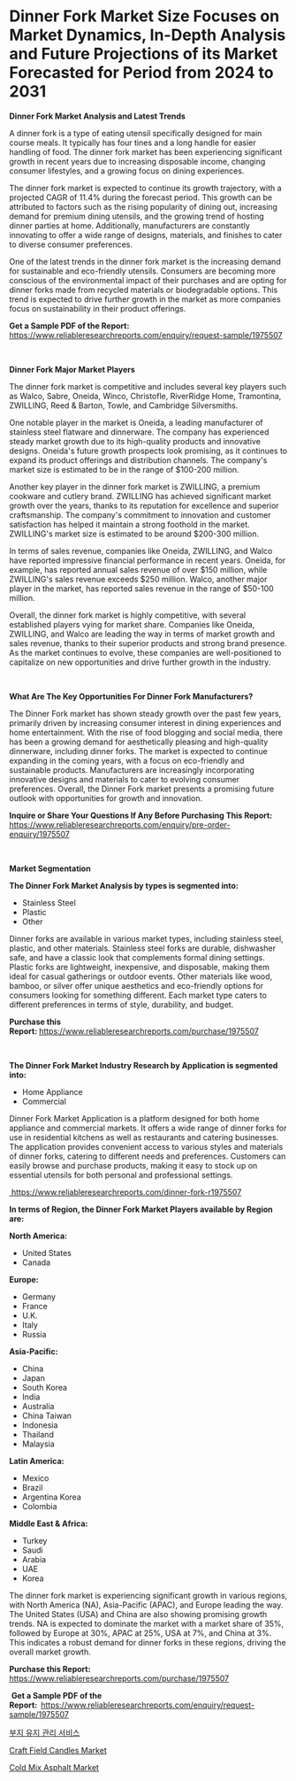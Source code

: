 <p><h1>Dinner Fork Market Size Focuses on Market Dynamics, In-Depth Analysis and Future Projections of its Market Forecasted for Period from 2024 to 2031</h1></p><p><strong>Dinner Fork Market Analysis and Latest Trends</strong></p>
<p><p>A dinner fork is a type of eating utensil specifically designed for main course meals. It typically has four tines and a long handle for easier handling of food. The dinner fork market has been experiencing significant growth in recent years due to increasing disposable income, changing consumer lifestyles, and a growing focus on dining experiences.</p><p>The dinner fork market is expected to continue its growth trajectory, with a projected CAGR of 11.4% during the forecast period. This growth can be attributed to factors such as the rising popularity of dining out, increasing demand for premium dining utensils, and the growing trend of hosting dinner parties at home. Additionally, manufacturers are constantly innovating to offer a wide range of designs, materials, and finishes to cater to diverse consumer preferences.</p><p>One of the latest trends in the dinner fork market is the increasing demand for sustainable and eco-friendly utensils. Consumers are becoming more conscious of the environmental impact of their purchases and are opting for dinner forks made from recycled materials or biodegradable options. This trend is expected to drive further growth in the market as more companies focus on sustainability in their product offerings.</p></p>
<p><strong>Get a Sample PDF of the Report:&nbsp;</strong> <a href="https://www.reliableresearchreports.com/enquiry/request-sample/1975507">https://www.reliableresearchreports.com/enquiry/request-sample/1975507</a></p>
<p>&nbsp;</p>
<p><strong>Dinner Fork Major Market Players</strong></p>
<p><p>The dinner fork market is competitive and includes several key players such as Walco, Sabre, Oneida, Winco, Christofle, RiverRidge Home, Tramontina, ZWILLING, Reed & Barton, Towle, and Cambridge Silversmiths. </p><p>One notable player in the market is Oneida, a leading manufacturer of stainless steel flatware and dinnerware. The company has experienced steady market growth due to its high-quality products and innovative designs. Oneida's future growth prospects look promising, as it continues to expand its product offerings and distribution channels. The company's market size is estimated to be in the range of $100-200 million.</p><p>Another key player in the dinner fork market is ZWILLING, a premium cookware and cutlery brand. ZWILLING has achieved significant market growth over the years, thanks to its reputation for excellence and superior craftsmanship. The company's commitment to innovation and customer satisfaction has helped it maintain a strong foothold in the market. ZWILLING's market size is estimated to be around $200-300 million.</p><p>In terms of sales revenue, companies like Oneida, ZWILLING, and Walco have reported impressive financial performance in recent years. Oneida, for example, has reported annual sales revenue of over $150 million, while ZWILLING's sales revenue exceeds $250 million. Walco, another major player in the market, has reported sales revenue in the range of $50-100 million.</p><p>Overall, the dinner fork market is highly competitive, with several established players vying for market share. Companies like Oneida, ZWILLING, and Walco are leading the way in terms of market growth and sales revenue, thanks to their superior products and strong brand presence. As the market continues to evolve, these companies are well-positioned to capitalize on new opportunities and drive further growth in the industry.</p></p>
<p>&nbsp;</p>
<p><strong>What Are The Key Opportunities For Dinner Fork Manufacturers?</strong></p>
<p><p>The Dinner Fork market has shown steady growth over the past few years, primarily driven by increasing consumer interest in dining experiences and home entertainment. With the rise of food blogging and social media, there has been a growing demand for aesthetically pleasing and high-quality dinnerware, including dinner forks. The market is expected to continue expanding in the coming years, with a focus on eco-friendly and sustainable products. Manufacturers are increasingly incorporating innovative designs and materials to cater to evolving consumer preferences. Overall, the Dinner Fork market presents a promising future outlook with opportunities for growth and innovation.</p></p>
<p><strong>Inquire or Share Your Questions If Any Before Purchasing This Report:</strong> <a href="https://www.reliableresearchreports.com/enquiry/pre-order-enquiry/1975507">https://www.reliableresearchreports.com/enquiry/pre-order-enquiry/1975507</a></p>
<p>&nbsp;</p>
<p><strong>Market Segmentation</strong></p>
<p><strong>The Dinner Fork Market Analysis by types is segmented into:</strong></p>
<p><ul><li>Stainless Steel</li><li>Plastic</li><li>Other</li></ul></p>
<p><p>Dinner forks are available in various market types, including stainless steel, plastic, and other materials. Stainless steel forks are durable, dishwasher safe, and have a classic look that complements formal dining settings. Plastic forks are lightweight, inexpensive, and disposable, making them ideal for casual gatherings or outdoor events. Other materials like wood, bamboo, or silver offer unique aesthetics and eco-friendly options for consumers looking for something different. Each market type caters to different preferences in terms of style, durability, and budget.</p></p>
<p><strong>Purchase this Report:&nbsp;</strong><a href="https://www.reliableresearchreports.com/purchase/1975507">https://www.reliableresearchreports.com/purchase/1975507</a></p>
<p>&nbsp;</p>
<p><strong>The Dinner Fork Market Industry Research by Application is segmented into:</strong></p>
<p><ul><li>Home Appliance</li><li>Commercial</li></ul></p>
<p><p>Dinner Fork Market Application is a platform designed for both home appliance and commercial markets. It offers a wide range of dinner forks for use in residential kitchens as well as restaurants and catering businesses. The application provides convenient access to various styles and materials of dinner forks, catering to different needs and preferences. Customers can easily browse and purchase products, making it easy to stock up on essential utensils for both personal and professional settings.</p></p>
<p><a href="https://www.reliableresearchreports.com/dinner-fork-r1975507">&nbsp;https://www.reliableresearchreports.com/dinner-fork-r1975507</a></p>
<p><strong>In terms of Region, the Dinner Fork Market Players available by Region are:</strong></p>
<p>
    <p> <strong> North America: </strong>
        <ul>
            <li>United States</li>
            <li>Canada</li>
        </ul>
        </p> 
    <p> <strong> Europe: </strong>
        <ul>
            <li>Germany</li>
            <li>France</li>
            <li>U.K.</li>
            <li>Italy</li>
            <li>Russia</li>
        </ul>
        </p> 
    <p> <strong> Asia-Pacific: </strong>
        <ul>
            <li>China</li>
            <li>Japan</li>
            <li>South Korea</li>
            <li>India</li>
            <li>Australia</li>
            <li>China Taiwan</li>
            <li>Indonesia</li>
            <li>Thailand</li>
            <li>Malaysia</li>
        </ul>
        </p> 
    <p> <strong> Latin America: </strong>
        <ul>
            <li>Mexico</li>
            <li>Brazil</li>
            <li>Argentina Korea</li>
            <li>Colombia</li>
        </ul>
        </p> 
    <p> <strong> Middle East & Africa: </strong>
        <ul>
            <li>Turkey</li>
            <li>Saudi</li>
            <li>Arabia</li>
            <li>UAE</li>
            <li>Korea</li>
        </ul>
    </p>
    </p>
<p><p>The dinner fork market is experiencing significant growth in various regions, with North America (NA), Asia-Pacific (APAC), and Europe leading the way. The United States (USA) and China are also showing promising growth trends. NA is expected to dominate the market with a market share of 35%, followed by Europe at 30%, APAC at 25%, USA at 7%, and China at 3%. This indicates a robust demand for dinner forks in these regions, driving the overall market growth.</p></p>
<p><strong>Purchase this Report: </strong><a href="https://www.reliableresearchreports.com/purchase/1975507">https://www.reliableresearchreports.com/purchase/1975507</a></p>
<p>&nbsp;<strong>Get a Sample PDF of the Report:&nbsp;&nbsp;</strong><a href="https://www.reliableresearchreports.com/enquiry/request-sample/1975507">https://www.reliableresearchreports.com/enquiry/request-sample/1975507</a></p>
<p><strong></strong></p>
<p><p><a href="https://github.com/CliftonFisher9067/Market-Research-Report-List-3/blob/main/137654938817.md">부지 유지 관리 서비스</a></p><p><a href="https://github.com/LarryPearsongXXfvf/Market-Research-Report-List-1/blob/main/craft-field-candles-market.md">Craft Field Candles Market</a></p><p><a href="https://view.publitas.com/reportprime-1/cold-mix-asphalt-market-share-market-analysis-growth-trends-forecasts-for-period-from-2024-2031/">Cold Mix Asphalt Market</a></p></p>